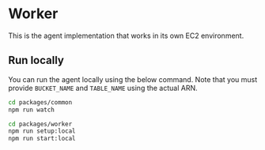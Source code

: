 # Worker

This is the agent implementation that works in its own EC2 environment.

## Run locally

You can run the agent locally using the below command. Note that you must provide `BUCKET_NAME` and `TABLE_NAME` using the actual ARN. 

```sh
cd packages/common
npm run watch
```

```sh
cd packages/worker
npm run setup:local
npm run start:local
```
